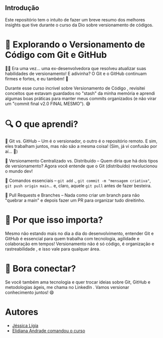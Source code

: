 ## Introdução
Este repositório tem o intuito de fazer um breve resumo dos melhores insights que tive durante o curso da Dio sobre versionamento de códigos.



# 🚀 Explorando o Versionamento de Código com Git e GitHub
👩‍💻 Era uma vez... uma ex-desenvolvedora que resolveu atualizar suas habilidades de versionamento! E adivinha? O Git e o GitHub continuam firmes e fortes, e eu também! 💪

Durante esse curso incrível sobre Versionamento de Código , revisitei conceitos que estavam guardados no "stash" da minha memória e aprendi algumas boas práticas para manter meus commits organizados (e não virar um "commit final v2.0 FINAL MESMO"). 😅

# 🔍 O que aprendi?
📌 Git vs. GitHub – Um é o versionador, o outro é o repositório remoto. E sim, eles trabalham juntos, mas não são a mesma coisa! (Sim, já vi confusão por aí... 👀)

📌 Versionamento Centralizado vs. Distribuído – Quem diria que há dois tipos de versionamento? Agora você entende que o Git (distribuído) revolucionou o mundo dev!

📌 Comandos essenciais – ````git add```` ., ````git commit -m "mensagem criativa"````, ````git push origin main````... e, claro, aquele ````git pull```` antes de fazer besteira.

📌 Pull Requests e Branches – Nada como criar um branch para não "quebrar a main" e depois fazer um PR para organizar tudo direitinho.

# 🎯 Por que isso importa?
Mesmo não estando mais no dia a dia do desenvolvimento, entender Git e GitHub é essencial para quem trabalha com tecnologia, agilidade e colaboração em tempos! Versionamento não é só código, é organização e rastreabilidade , e isso vale para qualquer área.

# 🤝 Bora conectar?
Se você também ama tecnologia e quer trocar ideias sobre Git, GitHub e metodologias ágeis, me chama no LinkedIn . Vamos versionar conhecimento juntos! 😄


# Autores

- [Jéssica Lígia](https://www.linkedin.com/in/jessicaligia/)
- [Elidiana Andrade comandou o curso](https://github.com/elidianaandrade)

